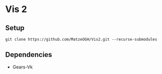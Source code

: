 # Vis 2

## Setup

```
git clone https://github.com/MatzeOGH/Vis2.git --recurse-submodules 
```

## Dependencies

* Gears-Vk